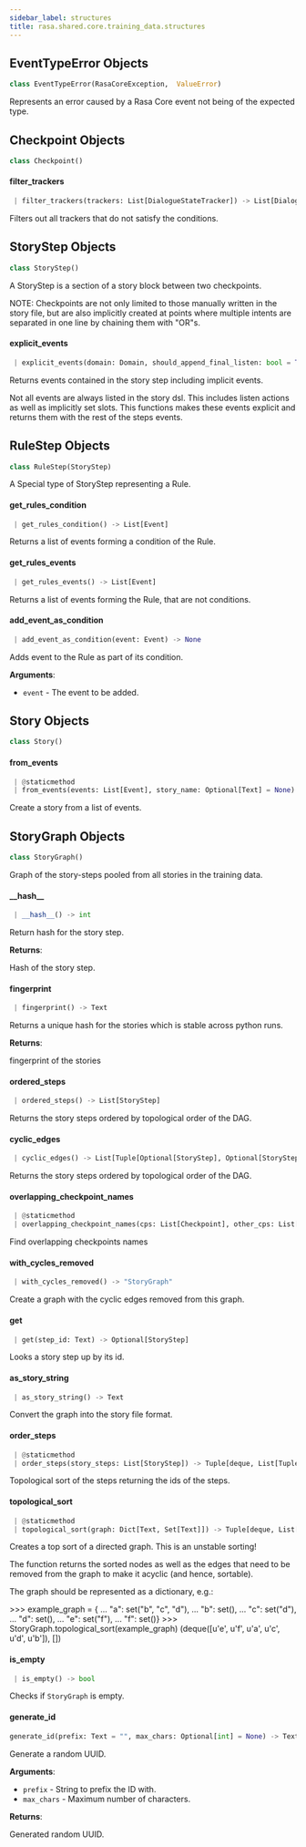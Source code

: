 ```yaml
---
sidebar_label: structures
title: rasa.shared.core.training_data.structures
---
```


## EventTypeError Objects

```python
class EventTypeError(RasaCoreException,  ValueError)
```

Represents an error caused by a Rasa Core event not being of the expected
type.

## Checkpoint Objects

```python
class Checkpoint()
```

#### filter\_trackers

```python
 | filter_trackers(trackers: List[DialogueStateTracker]) -> List[DialogueStateTracker]
```

Filters out all trackers that do not satisfy the conditions.

## StoryStep Objects

```python
class StoryStep()
```

A StoryStep is a section of a story block between two checkpoints.

NOTE: Checkpoints are not only limited to those manually written
in the story file, but are also implicitly created at points where
multiple intents are separated in one line by chaining them with &quot;OR&quot;s.

#### explicit\_events

```python
 | explicit_events(domain: Domain, should_append_final_listen: bool = True) -> List[Union[Event, List[Event]]]
```

Returns events contained in the story step including implicit events.

Not all events are always listed in the story dsl. This
includes listen actions as well as implicitly
set slots. This functions makes these events explicit and
returns them with the rest of the steps events.

## RuleStep Objects

```python
class RuleStep(StoryStep)
```

A Special type of StoryStep representing a Rule.

#### get\_rules\_condition

```python
 | get_rules_condition() -> List[Event]
```

Returns a list of events forming a condition of the Rule.

#### get\_rules\_events

```python
 | get_rules_events() -> List[Event]
```

Returns a list of events forming the Rule, that are not conditions.

#### add\_event\_as\_condition

```python
 | add_event_as_condition(event: Event) -> None
```

Adds event to the Rule as part of its condition.

**Arguments**:

- `event` - The event to be added.

## Story Objects

```python
class Story()
```

#### from\_events

```python
 | @staticmethod
 | from_events(events: List[Event], story_name: Optional[Text] = None) -> "Story"
```

Create a story from a list of events.

## StoryGraph Objects

```python
class StoryGraph()
```

Graph of the story-steps pooled from all stories in the training data.

#### \_\_hash\_\_

```python
 | __hash__() -> int
```

Return hash for the story step.

**Returns**:

  Hash of the story step.

#### fingerprint

```python
 | fingerprint() -> Text
```

Returns a unique hash for the stories which is stable across python runs.

**Returns**:

  fingerprint of the stories

#### ordered\_steps

```python
 | ordered_steps() -> List[StoryStep]
```

Returns the story steps ordered by topological order of the DAG.

#### cyclic\_edges

```python
 | cyclic_edges() -> List[Tuple[Optional[StoryStep], Optional[StoryStep]]]
```

Returns the story steps ordered by topological order of the DAG.

#### overlapping\_checkpoint\_names

```python
 | @staticmethod
 | overlapping_checkpoint_names(cps: List[Checkpoint], other_cps: List[Checkpoint]) -> Set[Text]
```

Find overlapping checkpoints names

#### with\_cycles\_removed

```python
 | with_cycles_removed() -> "StoryGraph"
```

Create a graph with the cyclic edges removed from this graph.

#### get

```python
 | get(step_id: Text) -> Optional[StoryStep]
```

Looks a story step up by its id.

#### as\_story\_string

```python
 | as_story_string() -> Text
```

Convert the graph into the story file format.

#### order\_steps

```python
 | @staticmethod
 | order_steps(story_steps: List[StoryStep]) -> Tuple[deque, List[Tuple[Text, Text]]]
```

Topological sort of the steps returning the ids of the steps.

#### topological\_sort

```python
 | @staticmethod
 | topological_sort(graph: Dict[Text, Set[Text]]) -> Tuple[deque, List[Tuple[Text, Text]]]
```

Creates a top sort of a directed graph. This is an unstable sorting!

The function returns the sorted nodes as well as the edges that need
to be removed from the graph to make it acyclic (and hence, sortable).

The graph should be represented as a dictionary, e.g.:

&gt;&gt;&gt; example_graph = {
...         &quot;a&quot;: set(&quot;b&quot;, &quot;c&quot;, &quot;d&quot;),
...         &quot;b&quot;: set(),
...         &quot;c&quot;: set(&quot;d&quot;),
...         &quot;d&quot;: set(),
...         &quot;e&quot;: set(&quot;f&quot;),
...         &quot;f&quot;: set()}
&gt;&gt;&gt; StoryGraph.topological_sort(example_graph)
(deque([u&#x27;e&#x27;, u&#x27;f&#x27;, u&#x27;a&#x27;, u&#x27;c&#x27;, u&#x27;d&#x27;, u&#x27;b&#x27;]), [])

#### is\_empty

```python
 | is_empty() -> bool
```

Checks if `StoryGraph` is empty.

#### generate\_id

```python
generate_id(prefix: Text = "", max_chars: Optional[int] = None) -> Text
```

Generate a random UUID.

**Arguments**:

- `prefix` - String to prefix the ID with.
- `max_chars` - Maximum number of characters.
  

**Returns**:

  Generated random UUID.

